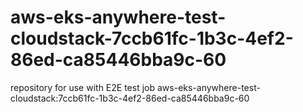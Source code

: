 # aws-eks-anywhere-test-cloudstack-7ccb61fc-1b3c-4ef2-86ed-ca85446bba9c-60
repository for use with E2E test job aws-eks-anywhere-test-cloudstack:7ccb61fc-1b3c-4ef2-86ed-ca85446bba9c-60

